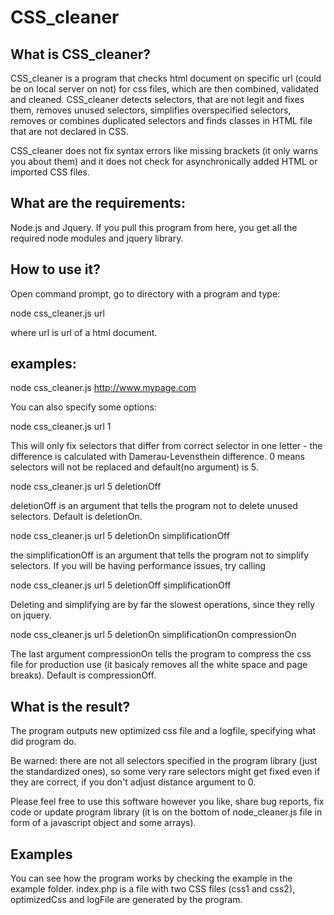 CSS_cleaner
===========



What is CSS_cleaner?
--------------------

CSS_cleaner is a program that checks html document on specific url (could be on local server on not) for css files, 
which are then combined, validated and cleaned. CSS_cleaner detects selectors,
that are not legit and fixes them, removes unused selectors, simplifies overspecified
selectors, removes or combines duplicated selectors and finds classes in HTML file that 
are not declared in CSS.

CSS_cleaner does not fix syntax errors like missing brackets (it only warns you about them)
and it does not check for asynchronically added HTML or imported CSS files.



What are the requirements:
--------------------------

Node.js and Jquery. If you pull this program from here, you get all the required node modules and jquery library.

How to use it?
--------------

Open command prompt, go to directory with a program and type:

node css_cleaner.js url

where url is url of a html document.

examples:
---------

node css_cleaner.js http://www.mypage.com

You can also specify some options:

node css_cleaner.js url 1

This will only fix selectors that differ from correct selector in one letter - the difference is
calculated with Damerau-Levensthein difference. 0 means selectors will not be replaced and default(no argument) is 5.

node css_cleaner.js url 5 deletionOff

deletionOff is an argument that tells the program not to delete unused selectors. Default is deletionOn.

node css_cleaner.js url 5 deletionOn simplificationOff

the simplificationOff is an argument that tells the program not to simplify selectors. If you will
be having performance issues, try calling

node css_cleaner.js url 5 deletionOff simplificationOff

Deleting and simplifying are by far the slowest operations, since they relly on jquery.

node css_cleaner.js url 5 deletionOn simplificationOn compressionOn

The last argument compressionOn tells the program to compress the css file for production use (it basicaly removes all the white space and page breaks).
Default is compressionOff.

What is the result?
-------------------

The program outputs new optimized css file and a logfile, specifying what did program do. 

Be warned: there are not all selectors specified in the program library (just the standardized ones), 
so some very rare selectors might get fixed even if they are correct, 
if you don't adjust distance argument to 0.

Please feel free to use this software however you like, share bug reports, fix code or update program library
(it is on the bottom of node_cleaner.js file in form of a javascript object and some arrays).  

Examples
--------

You can see how the program works by checking the example in the example folder. index.php is a file with two
CSS files (css1 and css2), optimizedCss and logFile are generated by the program.  




  



